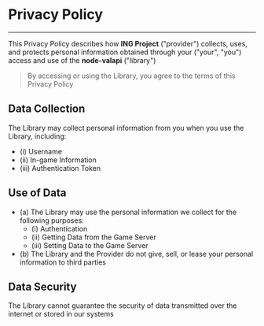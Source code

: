 # Privacy Policy

---

This Privacy Policy describes how **ING Project** ("provider") collects, uses, and protects personal information obtained through your ("your", "you") access and use of the **node-valapi** ("library")

> By accessing or using the Library, you agree to the terms of this Privacy Policy

## Data Collection

The Library may collect personal information from you when you use the Library, including:

-   (i) Username
-   (ii) In-game Information
-   (iii) Authentication Token

## Use of Data

-   (a) The Library may use the personal information we collect for the following purposes:
    -   (i) Authentication
    -   (ii) Getting Data from the Game Server
    -   (iii) Setting Data to the Game Server
-   (b) The Library and the Provider do not give, sell, or lease your personal information to third parties

## Data Security

The Library cannot guarantee the security of data transmitted over the internet or stored in our systems
